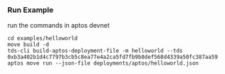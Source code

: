 ### Run Example

run the commands in aptos devnet
``` shell
cd examples/helloworld
move build -d
tds-cli build-aptos-deployment-file -m helloworld --tds 0xb3a402b1d4c7797b3cb5c8ea77e4a2ca5fd7fb9b8def568d4339a50fc387aa59
aptos move run --json-file deployments/aptos/helloworld.json
```

